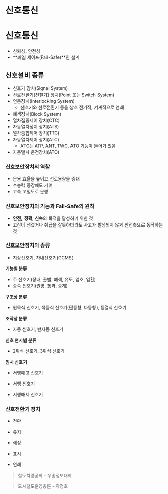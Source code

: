 # 신호통신

# 신호통신

- 신뢰성, 안전성
- **폐일 세이프(Fail-Safe)**인 설계

## 신호설비 종류

- 신호기 장치(Signal System)
- 선로전환기(전철기) 장치(Point 또는 Switch System)
- 연동장치(Interlocking System)
    - 신호기와 선로전환기 등을 상호 전기적, 기계적으로 연쇄
- 폐색장치(Block System)
- 열차집중제어 장치(CTC)
- 자동열차정지 장치(ATS)
- 열차종합제어 장치(TTC)
- 자동열차제어 장치(ATC)
    - ATC는 ATP, ANT, TWC, ATO 기능이 들어가 있음
- 자동열차 운전장치(ATO)

### 신호보안장치의 역할

- 운용 효율을 높이고 선로용량을 증대
- 수송력 증강에도 기여
- 고속 고밀도로 운행

### 신호보안장치의 기능과 Fail-Safe의 원칙

- **안전,** **정확**, **신속**의 목적을 달성하기 위한 것
- 고장이 생겼거나 취급을 잘못하더라도 사고가 발생되지 않게 안전측으로 동작하는 것

### 신호보안장치의 종류

- 지상신호기, 차내신호기(GCMS)

**기능별 분류** 

- 주 신호기(장내, 출발, 폐색, 유도, 엄호, 입환)
- 종속 신호기(원방, 통과, 중계)

**구조상 분류**

- 원목식 신호기, 색등식 신호기(단등형, 다등형), 등열식 신호기

**조작상 분류**

- 자동 신호기, 반자동 신호기

**신호 현시별 분류**

- 2위식 신호기, 3위식 신호기

**임시 신호기**

- 서행예고 신호기
- 서행 신호기

- 서행해제 신호기

### 신호전환기 장치

- 전환
- 유지
- 쇄정

- 표시
- 연쇄

> 철도차량공학 - 우송정보대학
> 

> 도시철도운영총론 - 곽정호
>